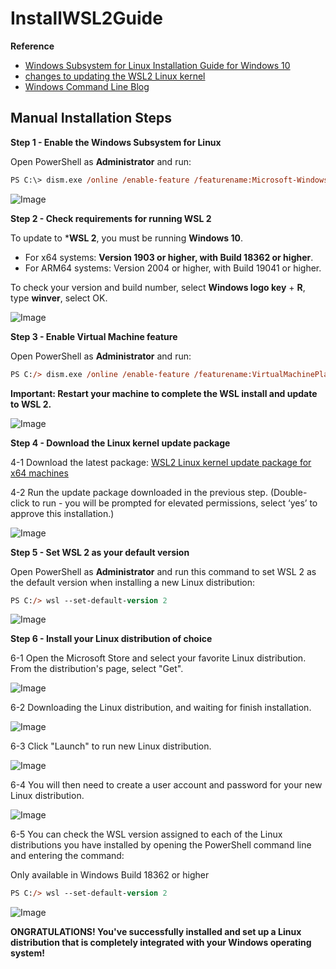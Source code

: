 # InstallWSL2Guide

**Reference**<br>
* [Windows Subsystem for Linux Installation Guide for Windows 10](https://docs.microsoft.com/en-us/windows/wsl/install-win10#manual-installation-steps)
* [changes to updating the WSL2 Linux kernel](https://devblogs.microsoft.com/commandline/wsl2-will-be-generally-available-in-windows-10-version-2004)
* [Windows Command Line Blog](https://aka.ms/cliblog)

## Manual Installation Steps

**Step 1 - Enable the Windows Subsystem for Linux**<br>

Open PowerShell as **Administrator** and run:<br>
```postscript
PS C:\> dism.exe /online /enable-feature /featurename:Microsoft-Windows-Subsystem-Linux /all /norestart
```

![Image](https://github.com/neolin-ms/InstallWSL2Guide/blob/main/pics/2021-08-26_163947.png)

**Step 2 - Check requirements for running WSL 2**<br>

To update to ***WSL 2**, you must be running **Windows 10**.<br>

* For x64 systems: **Version 1903 or higher, with Build 18362 or higher**.
* For ARM64 systems: Version 2004 or higher, with Build 19041 or higher.

To check your version and build number, select **Windows logo key** + **R**, type **winver**, select OK.<br>

![Image](https://github.com/neolin-ms/InstallWSL2Guide/blob/main/pics/2021-08-26_164022.png)

**Step 3 - Enable Virtual Machine feature**<br>

Open PowerShell as **Administrator** and run:<br>
```postscript
PS C:/> dism.exe /online /enable-feature /featurename:VirtualMachinePlatform /all /norestart
```
**Important: Restart your machine to complete the WSL install and update to WSL 2.**

![Image](https://github.com/neolin-ms/InstallWSL2Guide/blob/main/pics/2021-08-26_164124.png)

**Step 4 - Download the Linux kernel update package**<br>

4-1 Download the latest package: [WSL2 Linux kernel update package for x64 machines](https://wslstorestorage.blob.core.windows.net/wslblob/wsl_update_x64.msi)

4-2 Run the update package downloaded in the previous step. (Double-click to run - you will be prompted for elevated permissions, select ‘yes’ to approve this installation.)

![Image](https://github.com/neolin-ms/InstallWSL2Guide/blob/main/pics/2021-08-26_164613.png)

**Step 5 - Set WSL 2 as your default version**<br>

Open PowerShell as **Administrator** and run this command to set WSL 2 as the default version when installing a new Linux distribution:<br>
```postscript
PS C:/> wsl --set-default-version 2
```

![Image](https://github.com/neolin-ms/InstallWSL2Guide/blob/main/pics/2021-08-26_164708.png)

**Step 6 - Install your Linux distribution of choice**<br>

6-1 Open the Microsoft Store and select your favorite Linux distribution. From the distribution's page, select "Get".

![Image](https://github.com/neolin-ms/InstallWSL2Guide/blob/main/pics/2021-08-26_164837.png)

6-2 Downloading the Linux distribution, and waiting for finish installation.

![Image](https://github.com/neolin-ms/InstallWSL2Guide/blob/main/pics/2021-08-26_165003.png)

6-3 Click "Launch" to run new Linux distribution.

![Image](https://github.com/neolin-ms/InstallWSL2Guide/blob/main/pics/2021-08-26_165021.png)

6-4 You will then need to create a user account and password for your new Linux distribution.

![Image](https://github.com/neolin-ms/InstallWSL2Guide/blob/main/pics/2021-08-26_165215.png)

6-5 You can check the WSL version assigned to each of the Linux distributions you have installed by opening the PowerShell command line and entering the command: 

Only available in Windows Build 18362 or higher
```postscript
PS C:/> wsl --set-default-version 2
```

![Image](https://github.com/neolin-ms/InstallWSL2Guide/blob/main/pics/2021-08-26_165249.png)

**ONGRATULATIONS! You've successfully installed and set up a Linux distribution that is completely integrated with your Windows operating system!**



